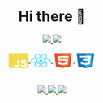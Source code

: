 <div align="center">
  <h1>Hi there 👋</h1>
</div>

<div style="display: inline_block" align="center">
  <a href="https://github.com/Dev3lopmentM4chine">
  <img height="180em" src="https://github-readme-stats.vercel.app/api?username=Dev3lopmentM4chine&show_icons=true&theme=codeSTACKr&include_all_commits=true&count_private=true"/>
  <img height="180em" src="https://github-readme-stats.vercel.app/api/top-langs/?username=Dev3lopmentM4chine&layout=compact&langs_count=7&theme=codeSTACKr"/>
</div> 
  
<div style="display: inline_block" align="center">
  <br>
  <img align="center" alt="Lucas-Js" height="30" width="40" src="https://raw.githubusercontent.com/devicons/devicon/master/icons/javascript/javascript-plain.svg">
  <img align="center" alt="Lucas-React" height="30" width="40" src="https://raw.githubusercontent.com/devicons/devicon/master/icons/react/react-original.svg">
  <img align="center" alt="Lucas-HTML" height="30" width="40" src="https://raw.githubusercontent.com/devicons/devicon/master/icons/html5/html5-original.svg">
  <img align="center" alt="Lucas-CSS" height="30" width="40" src="https://raw.githubusercontent.com/devicons/devicon/master/icons/css3/css3-original.svg">
</div>
  
 <br>
 <br>
  
<div align="center"> 
  <a href="https://www.instagram.com/codedevelopmentmachine/" target="_blank">
    <img src="https://img.shields.io/badge/-Instagram-%23E4405F?style=for-the-badge&logo=instagram&logoColor=white" target="_blank">
  </a>
  
  <a href="mailto:felicianodasilvalucassamuel@gmail.com">
    <img src="https://img.shields.io/badge/-Gmail-%23333?style=for-the-badge&logo=gmail&logoColor=white" target="_blank">
  </a>
  
  <a href="https://www.linkedin.com/in/lucasfelicianosilva" target="_blank">
    <img src="https://img.shields.io/badge/-LinkedIn-%230077B5?style=for-the-badge&logo=linkedin&logoColor=white" target="_blank">
  </a> 
 
  <!-- ![Snake animation](https://github.com/Dev3lopmentM4chine/Dev3lopmentM4chine/blob/output/github-contribution-grid-snake.svg) -->
 
</div>
  
##
